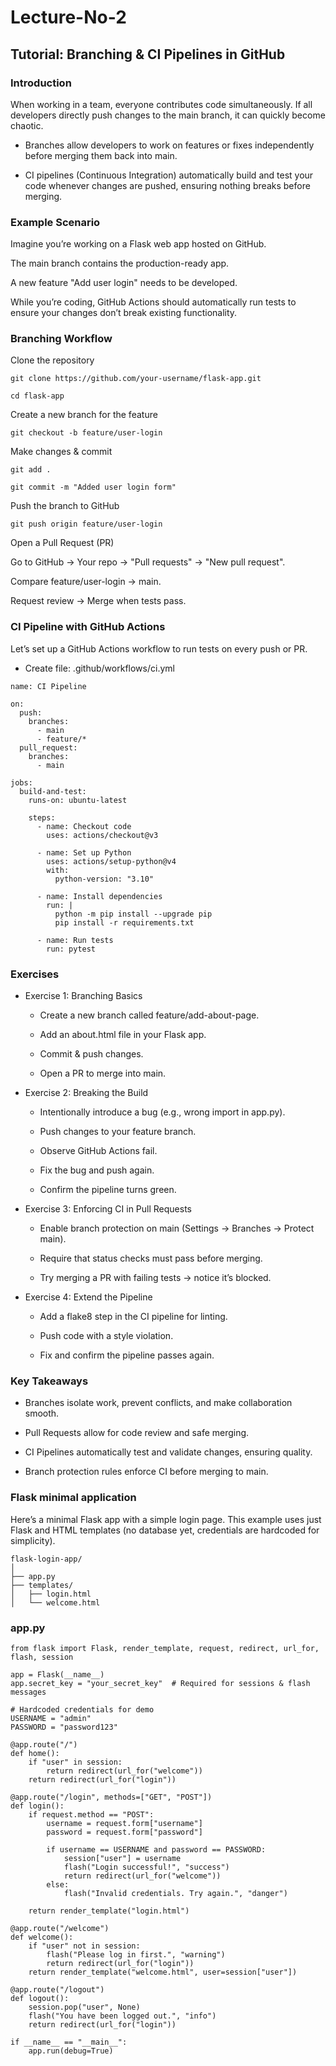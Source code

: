 # Lecture-No-2
## Tutorial: Branching & CI Pipelines in GitHub
### Introduction

When working in a team, everyone contributes code simultaneously. If all developers directly push changes to the main branch, it can quickly become chaotic.

- Branches allow developers to work on features or fixes independently before merging them back into main.

- CI pipelines (Continuous Integration) automatically build and test your code whenever changes are pushed, ensuring nothing breaks before merging.

### Example Scenario

Imagine you’re working on a Flask web app hosted on GitHub.

The main branch contains the production-ready app.

A new feature "Add user login" needs to be developed.

While you’re coding, GitHub Actions should automatically run tests to ensure your changes don’t break existing functionality.

### Branching Workflow

Clone the repository

``git clone https://github.com/your-username/flask-app.git``

`cd flask-app`


Create a new branch for the feature

`git checkout -b feature/user-login`


Make changes & commit

`git add .`

`git commit -m "Added user login form"`


Push the branch to GitHub

`git push origin feature/user-login`


Open a Pull Request (PR)

Go to GitHub → Your repo → "Pull requests" → "New pull request".

Compare feature/user-login → main.

Request review → Merge when tests pass.

### CI Pipeline with GitHub Actions

Let’s set up a GitHub Actions workflow to run tests on every push or PR.

- Create file: .github/workflows/ci.yml

```
name: CI Pipeline

on:
  push:
    branches:
      - main
      - feature/*
  pull_request:
    branches:
      - main

jobs:
  build-and-test:
    runs-on: ubuntu-latest

    steps:
      - name: Checkout code
        uses: actions/checkout@v3

      - name: Set up Python
        uses: actions/setup-python@v4
        with:
          python-version: "3.10"

      - name: Install dependencies
        run: |
          python -m pip install --upgrade pip
          pip install -r requirements.txt

      - name: Run tests
        run: pytest
```

### Exercises
- Exercise 1: Branching Basics

    - Create a new branch called feature/add-about-page.

    - Add an about.html file in your Flask app.

    - Commit & push changes.

    - Open a PR to merge into main.

- Exercise 2: Breaking the Build

     - Intentionally introduce a bug (e.g., wrong import in app.py).

    - Push changes to your feature branch.

    - Observe GitHub Actions fail.

    - Fix the bug and push again.

    - Confirm the pipeline turns green.

- Exercise 3: Enforcing CI in Pull Requests

    - Enable branch protection on main (Settings → Branches → Protect main).

    - Require that status checks must pass before merging.

    - Try merging a PR with failing tests → notice it’s blocked.

- Exercise 4: Extend the Pipeline

    - Add a flake8 step in the CI pipeline for linting.

    - Push code with a style violation.

    - Fix and confirm the pipeline passes again.

### Key Takeaways

- Branches isolate work, prevent conflicts, and make collaboration smooth.

- Pull Requests allow for code review and safe merging.

- CI Pipelines automatically test and validate changes, ensuring quality.

- Branch protection rules enforce CI before merging to main.

### Flask minimal application
Here’s a minimal Flask app with a simple login page. This example uses just Flask and HTML templates (no database yet, credentials are hardcoded for simplicity).

```
flask-login-app/
│
├── app.py
├── templates/
│   ├── login.html
│   └── welcome.html
```

### app.py

```
from flask import Flask, render_template, request, redirect, url_for, flash, session

app = Flask(__name__)
app.secret_key = "your_secret_key"  # Required for sessions & flash messages

# Hardcoded credentials for demo
USERNAME = "admin"
PASSWORD = "password123"

@app.route("/")
def home():
    if "user" in session:
        return redirect(url_for("welcome"))
    return redirect(url_for("login"))

@app.route("/login", methods=["GET", "POST"])
def login():
    if request.method == "POST":
        username = request.form["username"]
        password = request.form["password"]

        if username == USERNAME and password == PASSWORD:
            session["user"] = username
            flash("Login successful!", "success")
            return redirect(url_for("welcome"))
        else:
            flash("Invalid credentials. Try again.", "danger")

    return render_template("login.html")

@app.route("/welcome")
def welcome():
    if "user" not in session:
        flash("Please log in first.", "warning")
        return redirect(url_for("login"))
    return render_template("welcome.html", user=session["user"])

@app.route("/logout")
def logout():
    session.pop("user", None)
    flash("You have been logged out.", "info")
    return redirect(url_for("login"))

if __name__ == "__main__":
    app.run(debug=True)
```